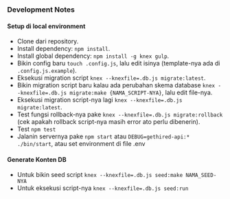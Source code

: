 ### Development Notes

#### Setup di local environment

- Clone dari repository.
- Install dependency: `npm install`.
- Install global dependency: `npm install -g knex gulp`.
- Bikin config baru `touch .config.js`, lalu edit isinya (template-nya ada di `.config.js.example`).
- Eksekusi migration script `knex --knexfile=.db.js migrate:latest`.
- Bikin migration script baru kalau ada perubahan skema database `knex --knexfile=.db.js migrate:make {NAMA_SCRIPT-NYA}`, lalu edit file-nya.
- Eksekusi migration script-nya lagi `knex --knexfile=.db.js migrate:latest`.
- Test fungsi rollback-nya pake `knex --knexfile=.db.js migrate:rollback` (cek apakah rollback script-nya masih error ato perlu dibenerin).
- Test `npm test`
- Jalanin servernya pake `npm start` atau `DEBUG=gethired-api:* ./bin/start`, atau set environment di file .env

#### Generate Konten DB

- Untuk bikin seed script `knex --knexfile=.db.js seed:make NAMA_SEED-NYA`
- Untuk eksekusi script-nya `knex --knexfile=.db.js seed:run`
